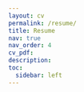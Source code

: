```yaml
---
layout: cv
permalink: /resume/
title: Resume
nav: true
nav_order: 4
cv_pdf: 
description:
toc:
  sidebar: left
---
```

